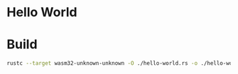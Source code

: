 # Hello World

# Build


```sh
rustc --target wasm32-unknown-unknown -O ./hello-world.rs -o ./hello-world.wasm
```